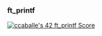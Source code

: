 <h3>ft_printf </h3> <a href="https://github.com/JaeSeoKim/badge42"><img src="https://badge42.vercel.app/api/v2/cl98qbire00060gjn8uv8czls/project/2820694" alt="ccaballe's 42 ft_printf Score" /></a>
